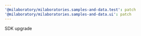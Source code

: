 ```yaml
---
'@milaboratory/milaboratories.samples-and-data.test': patch
'@milaboratory/milaboratories.samples-and-data.ui': patch
---
```


SDK upgrade
